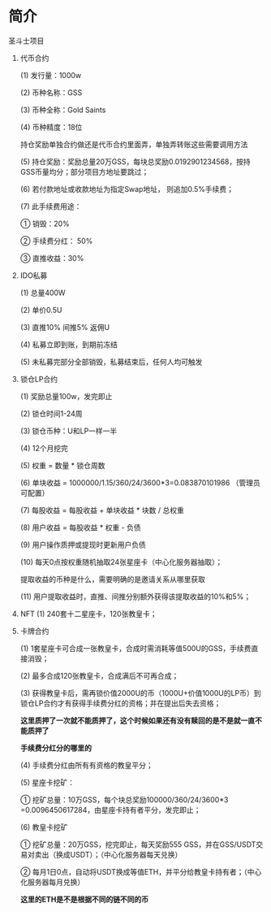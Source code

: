 # 简介

圣斗士项目

1. 代币合约
   
   (1)	发行量：1000w
   
   (2)	币种名称：GSS
   
   (3)	币种全称：Gold Saints
   
   (4)	币种精度：18位
   
   持仓奖励单独合约做还是代币合约里面弄，单独弄转账这些需要调用方法
   
   (5)	持仓奖励：奖励总量20万GSS，每块总奖励0.0192901234568，按持GSS币量均分；部分项目方地址要跳过；
   
   (6)	若付款地址或收款地址为指定Swap地址， 则追加0.5%手续费；
   
   (7)	此手续费用途：
   
   ①	销毁：20%
   
   ②	手续费分红： 50%
   
   ③	直推收益：30%
   
2. IDO私募
   
   (1)	总量400W
   
   (2)	单价0.5U
   
   (3)	直推10% 间推5% 返佣U
   
   (4)	私募立即到账，到期前冻结
   
   (5)	未私募完部分全部销毁，私募结束后，任何人均可触发

3. 锁仓LP合约     
   
   (1)	奖励总量100w，发完即止
   
   (2)	锁仓时间1-24周
   
   (3)	锁仓币种：U和LP一样一半
   
   (4)	12个月挖完
   
   (5)	权重 = 数量 * 锁仓周数
   
   (6)	单块收益 = 1000000/1.15/360/24/3600*3=0.083870101986 （管理员可配置）
   
   (7)	每股收益 = 每股收益 + 单块收益 * 块数 / 总权重
   
   (8)	用户收益 = 每股收益 * 权重 - 负债
   
   (9)	用户操作质押或提现时更新用户负债
   
   (10)	每天0点按权重随机抽取24张星座卡（中心化服务器抽取）；
   
   提取收益的币种是什么，需要明确的是邀请关系从哪里获取
   
   (11)	用户提取收益时，直推、间推分别额外获得该提取收益的10%和5%；

4. NFT
   (1)	240套十二星座卡，120张教皇卡；
   
5. 卡牌合约
   
   (1)	1套星座卡可合成一张教皇卡，合成时需消耗等值500U的GSS，手续费直接消毁；
   
   (2)	最多合成120张教皇卡，合成满后不可再合成；
   
   (3)	获得教皇卡后，需再锁价值2000U的币（1000U+价值1000U的LP币）到锁仓LP合约才有获得手续费分红的资格；并在提出后失去资格；
   
   **这里质押了一次就不能质押了，这个时候如果还有没有赎回的是不是就一直不能质押了**
   
   **手续费分红分的哪里的**
   
   (4)	手续费分红由所有有资格的教皇平分；
   
   (5)	星座卡挖矿：
   
   ①	挖矿总量：10万GSS，每个块总奖励100000/360/24/3600*3 =0.0096450617284，由星座卡持有者平分，发完即止；
   
   (6)	教皇卡挖矿
   
   ①	挖矿总量：20万GSS，挖完即止，每天奖励555 GSS，并在GSS/USDT交易对卖出（换成USDT）；（中心化服务器每天兑换）
   
   ②	每月1日0点，自动将USDT换成等值ETH，并平分给教皇卡持有者；（中心化服务器每月兑换）
   
   **这里的ETH是不是根据不同的链不同的币**





